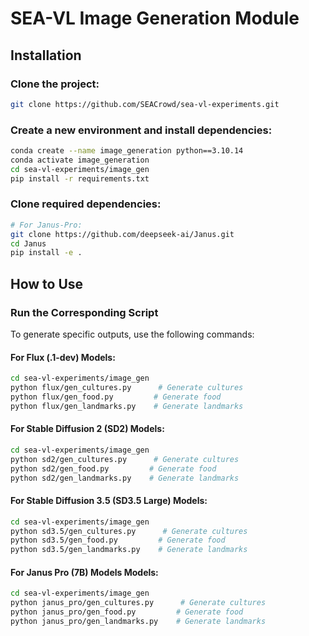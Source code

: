 # SEA-VL Image Generation Module

## Installation
### Clone the project:
```bash
git clone https://github.com/SEACrowd/sea-vl-experiments.git
```
### Create a new environment and install dependencies:
```bash
conda create --name image_generation python==3.10.14
conda activate image_generation
cd sea-vl-experiments/image_gen
pip install -r requirements.txt
```
### Clone required dependencies:
```bash
# For Janus-Pro:
git clone https://github.com/deepseek-ai/Janus.git
cd Janus
pip install -e .
```
    
## How to Use 
### Run the Corresponding Script
To generate specific outputs, use the following commands:
#### For **Flux (.1-dev)** Models:
```bash
cd sea-vl-experiments/image_gen
python flux/gen_cultures.py      # Generate cultures
python flux/gen_food.py         # Generate food
python flux/gen_landmarks.py    # Generate landmarks
```
#### For **Stable Diffusion 2 (SD2)** Models:
```bash
cd sea-vl-experiments/image_gen
python sd2/gen_cultures.py      # Generate cultures
python sd2/gen_food.py         # Generate food
python sd2/gen_landmarks.py    # Generate landmarks
```
#### For **Stable Diffusion 3.5 (SD3.5 Large)** Models:
```bash
cd sea-vl-experiments/image_gen
python sd3.5/gen_cultures.py      # Generate cultures
python sd3.5/gen_food.py         # Generate food
python sd3.5/gen_landmarks.py    # Generate landmarks
```
#### For **Janus Pro (7B) Models** Models:
```bash
cd sea-vl-experiments/image_gen
python janus_pro/gen_cultures.py      # Generate cultures
python janus_pro/gen_food.py         # Generate food
python janus_pro/gen_landmarks.py    # Generate landmarks
```


